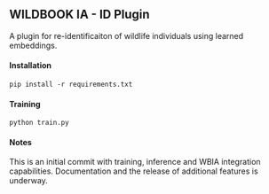 
## WILDBOOK IA - ID Plugin

A plugin for re-identificaiton of wildlife individuals using learned embeddings.


#### Installation

` pip install -r requirements.txt `

#### Training

` python train.py `

#### Notes

This is an initial commit with training, inference and WBIA integration capabilities. Documentation and the release of additional features is underway.